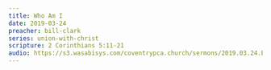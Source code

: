 ```yaml
---
title: Who Am I
date: 2019-03-24
preacher: bill-clark
series: union-with-christ
scripture: 2 Corinthians 5:11-21
audio: https://s3.wasabisys.com/coventrypca.church/sermons/2019.03.24.E Union with Christ, Part 4 - Who Am I - J. William Clark.mp3
---
```

